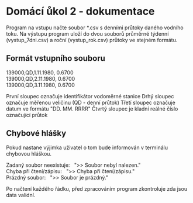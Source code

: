 # Domácí ůkol 2 - dokumentace
Program na vstupu načte soubor *.csv s denními průtoky daného vodního toku. Na výstupu program uloží do dvou souborů průměrné týdenní (vystup_7dni.csv) a roční (vystup_rok.csv) průtoky ve stejném formátu.
## Formát vstupního souboru
139000,QD,1.11.1980,    0.6700<br/>
139000,QD,2.11.1980,    0.6700<br/>
139000,QD,3.11.1980,    0.6700<br/>

První sloupec označuje identifikátor vodoměrné stanice
Drhý sloupec označuje měřenou veličinu (QD - denní průtok)
Třetí sloupec označuje datum ve formátu "DD. MM. RRRR"
Čtvrtý sloupec je kladní reálné číslo označující průtok
## Chybové hlášky
Pokud nastane výjimka uživatel o tom bude informován v terminálu chybovou hláškou.

Zadaný soubor neexistuje:&nbsp;&nbsp;&nbsp;">> Soubor nebyl nalezen."<br/>
Chyba při čtení/zápisu:&nbsp;&nbsp;&nbsp;">> Chyba při čtení/zápisu." <br/>
Prázdný soubor:&nbsp;&nbsp;&nbsp;">> Soubor je prázdný."<br/>

Po načtení každého řádku, před zpracováním program zkontroluje zda jsou data validní.
